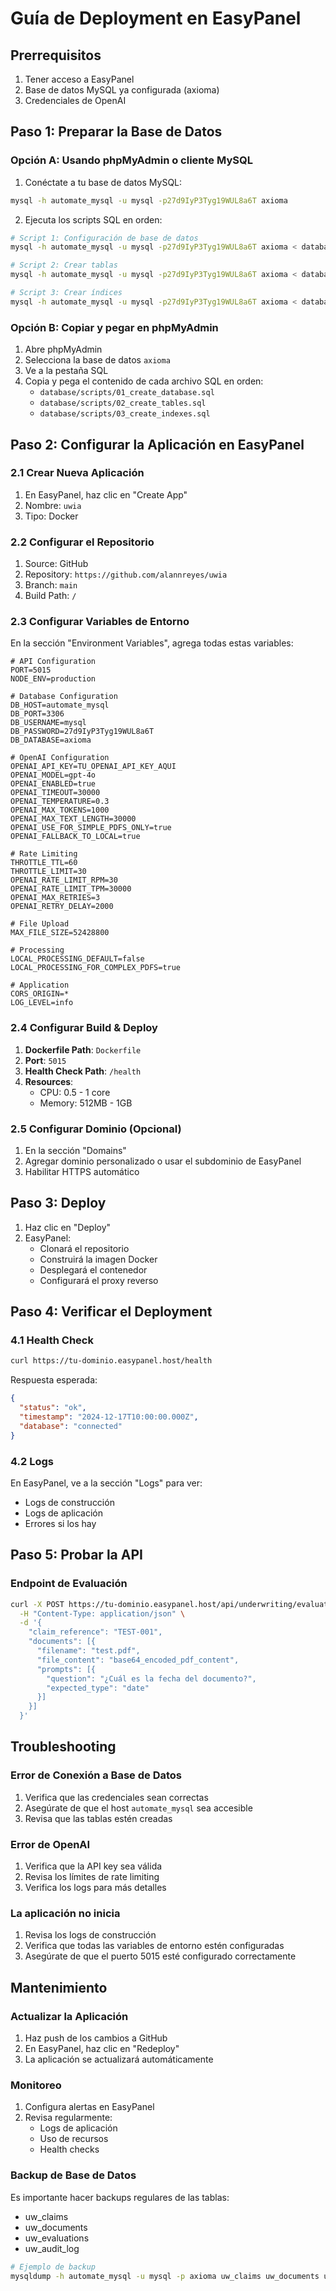 # Guía de Deployment en EasyPanel

## Prerrequisitos

1. Tener acceso a EasyPanel
2. Base de datos MySQL ya configurada (axioma)
3. Credenciales de OpenAI

## Paso 1: Preparar la Base de Datos

### Opción A: Usando phpMyAdmin o cliente MySQL

1. Conéctate a tu base de datos MySQL:
```bash
mysql -h automate_mysql -u mysql -p27d9IyP3Tyg19WUL8a6T axioma
```

2. Ejecuta los scripts SQL en orden:
```bash
# Script 1: Configuración de base de datos
mysql -h automate_mysql -u mysql -p27d9IyP3Tyg19WUL8a6T axioma < database/scripts/01_create_database.sql

# Script 2: Crear tablas
mysql -h automate_mysql -u mysql -p27d9IyP3Tyg19WUL8a6T axioma < database/scripts/02_create_tables.sql

# Script 3: Crear índices
mysql -h automate_mysql -u mysql -p27d9IyP3Tyg19WUL8a6T axioma < database/scripts/03_create_indexes.sql
```

### Opción B: Copiar y pegar en phpMyAdmin

1. Abre phpMyAdmin
2. Selecciona la base de datos `axioma`
3. Ve a la pestaña SQL
4. Copia y pega el contenido de cada archivo SQL en orden:
   - `database/scripts/01_create_database.sql`
   - `database/scripts/02_create_tables.sql`
   - `database/scripts/03_create_indexes.sql`

## Paso 2: Configurar la Aplicación en EasyPanel

### 2.1 Crear Nueva Aplicación

1. En EasyPanel, haz clic en "Create App"
2. Nombre: `uwia`
3. Tipo: Docker

### 2.2 Configurar el Repositorio

1. Source: GitHub
2. Repository: `https://github.com/alannreyes/uwia`
3. Branch: `main`
4. Build Path: `/`

### 2.3 Configurar Variables de Entorno

En la sección "Environment Variables", agrega todas estas variables:

```env
# API Configuration
PORT=5015
NODE_ENV=production

# Database Configuration
DB_HOST=automate_mysql
DB_PORT=3306
DB_USERNAME=mysql
DB_PASSWORD=27d9IyP3Tyg19WUL8a6T
DB_DATABASE=axioma

# OpenAI Configuration
OPENAI_API_KEY=TU_OPENAI_API_KEY_AQUI
OPENAI_MODEL=gpt-4o
OPENAI_ENABLED=true
OPENAI_TIMEOUT=30000
OPENAI_TEMPERATURE=0.3
OPENAI_MAX_TOKENS=1000
OPENAI_MAX_TEXT_LENGTH=30000
OPENAI_USE_FOR_SIMPLE_PDFS_ONLY=true
OPENAI_FALLBACK_TO_LOCAL=true

# Rate Limiting
THROTTLE_TTL=60
THROTTLE_LIMIT=30
OPENAI_RATE_LIMIT_RPM=30
OPENAI_RATE_LIMIT_TPM=30000
OPENAI_MAX_RETRIES=3
OPENAI_RETRY_DELAY=2000

# File Upload
MAX_FILE_SIZE=52428800

# Processing
LOCAL_PROCESSING_DEFAULT=false
LOCAL_PROCESSING_FOR_COMPLEX_PDFS=true

# Application
CORS_ORIGIN=*
LOG_LEVEL=info
```

### 2.4 Configurar Build & Deploy

1. **Dockerfile Path**: `Dockerfile`
2. **Port**: `5015`
3. **Health Check Path**: `/health`
4. **Resources**:
   - CPU: 0.5 - 1 core
   - Memory: 512MB - 1GB

### 2.5 Configurar Dominio (Opcional)

1. En la sección "Domains"
2. Agregar dominio personalizado o usar el subdominio de EasyPanel
3. Habilitar HTTPS automático

## Paso 3: Deploy

1. Haz clic en "Deploy"
2. EasyPanel:
   - Clonará el repositorio
   - Construirá la imagen Docker
   - Desplegará el contenedor
   - Configurará el proxy reverso

## Paso 4: Verificar el Deployment

### 4.1 Health Check
```bash
curl https://tu-dominio.easypanel.host/health
```

Respuesta esperada:
```json
{
  "status": "ok",
  "timestamp": "2024-12-17T10:00:00.000Z",
  "database": "connected"
}
```

### 4.2 Logs

En EasyPanel, ve a la sección "Logs" para ver:
- Logs de construcción
- Logs de aplicación
- Errores si los hay

## Paso 5: Probar la API

### Endpoint de Evaluación
```bash
curl -X POST https://tu-dominio.easypanel.host/api/underwriting/evaluate \
  -H "Content-Type: application/json" \
  -d '{
    "claim_reference": "TEST-001",
    "documents": [{
      "filename": "test.pdf",
      "file_content": "base64_encoded_pdf_content",
      "prompts": [{
        "question": "¿Cuál es la fecha del documento?",
        "expected_type": "date"
      }]
    }]
  }'
```

## Troubleshooting

### Error de Conexión a Base de Datos

1. Verifica que las credenciales sean correctas
2. Asegúrate de que el host `automate_mysql` sea accesible
3. Revisa que las tablas estén creadas

### Error de OpenAI

1. Verifica que la API key sea válida
2. Revisa los límites de rate limiting
3. Verifica los logs para más detalles

### La aplicación no inicia

1. Revisa los logs de construcción
2. Verifica que todas las variables de entorno estén configuradas
3. Asegúrate de que el puerto 5015 esté configurado correctamente

## Mantenimiento

### Actualizar la Aplicación

1. Haz push de los cambios a GitHub
2. En EasyPanel, haz clic en "Redeploy"
3. La aplicación se actualizará automáticamente

### Monitoreo

1. Configura alertas en EasyPanel
2. Revisa regularmente:
   - Logs de aplicación
   - Uso de recursos
   - Health checks

### Backup de Base de Datos

Es importante hacer backups regulares de las tablas:
- uw_claims
- uw_documents
- uw_evaluations
- uw_audit_log

```bash
# Ejemplo de backup
mysqldump -h automate_mysql -u mysql -p axioma uw_claims uw_documents uw_evaluations uw_audit_log > backup_uwia_$(date +%Y%m%d).sql
```